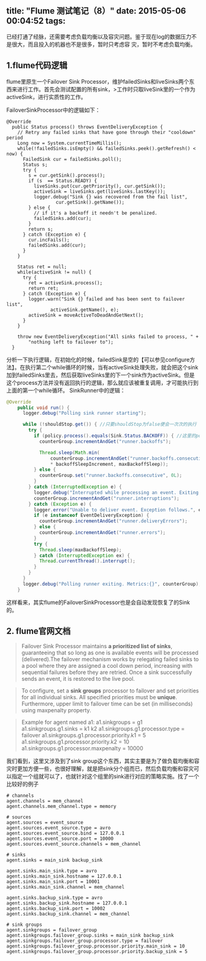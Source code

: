 title: "Flume 测试笔记（8）"
date: 2015-05-06 00:04:52
tags:
------

已经打通了经脉，还需要考虑负载均衡以及容灾问题。鉴于现在log的数据压力不是很大，而且投入的机器也不是很多，暂时只考虑容
灾，暂时不考虑负载均衡。

## 1.flume代码逻辑
flume里原生一个Failover Sink Processor，维护failedSinks和liveSinks两个东西来进行工作。首先会测试配置的所有sink，>工作时只取liveSink里的一个作为activeSink，进行实质性的工作。
    
FailoverSinkProcessor中的逻辑如下：
```
@Override
  public Status process() throws EventDeliveryException {
    // Retry any failed sinks that have gone through their "cooldown" period
    Long now = System.currentTimeMillis();
    while(!failedSinks.isEmpty() && failedSinks.peek().getRefresh() < now) {
      FailedSink cur = failedSinks.poll();
      Status s;
      try {
        s = cur.getSink().process();
        if (s  == Status.READY) {
          liveSinks.put(cur.getPriority(), cur.getSink());
          activeSink = liveSinks.get(liveSinks.lastKey());
          logger.debug("Sink {} was recovered from the fail list",
                  cur.getSink().getName());
        } else {
          // if it's a backoff it needn't be penalized.
          failedSinks.add(cur);
        }
        return s;
      } catch (Exception e) {
        cur.incFails();
        failedSinks.add(cur);
      }
    }

    Status ret = null;
    while(activeSink != null) {
      try {
        ret = activeSink.process();
        return ret;
      } catch (Exception e) {
        logger.warn("Sink {} failed and has been sent to failover list",
                activeSink.getName(), e);
        activeSink = moveActiveToDeadAndGetNext();
      }
    }

    throw new EventDeliveryException("All sinks failed to process, " +
        "nothing left to failover to");
  }
```
分析一下执行逻辑，在初始化的时候，failedSink是空的【可以参见configure方法】。在执行第二个while循环的时候，当有activeSink处理失败，就会把这个sink加到failedSinks里去，然后获取liveSinks里的下一个sink作为activeSink。但是这个process方法并没有返回执行的逻辑，那么就应该被重复调用，才可能执行到上面的第一个while循环。
SinkRunner中的逻辑：
```java
@Override
    public void run() {
      logger.debug("Polling sink runner starting");

      while (!shouldStop.get()) { //只要shouldStop为false便会一次次的执行
        try {
          if (policy.process().equals(Sink.Status.BACKOFF)) { //这里的policy就是SinkProcessor
            counterGroup.incrementAndGet("runner.backoffs");

            Thread.sleep(Math.min(
                counterGroup.incrementAndGet("runner.backoffs.consecutive")
                * backoffSleepIncrement, maxBackoffSleep));
          } else {
            counterGroup.set("runner.backoffs.consecutive", 0L);
          }
        } catch (InterruptedException e) {
          logger.debug("Interrupted while processing an event. Exiting.");
          counterGroup.incrementAndGet("runner.interruptions");
        } catch (Exception e) {
          logger.error("Unable to deliver event. Exception follows.", e);
          if (e instanceof EventDeliveryException) {
            counterGroup.incrementAndGet("runner.deliveryErrors");
          } else {
            counterGroup.incrementAndGet("runner.errors");
          }
          try {
            Thread.sleep(maxBackoffSleep);
          } catch (InterruptedException ex) {
            Thread.currentThread().interrupt();
          }
        }
      }
      logger.debug("Polling runner exiting. Metrics:{}", counterGroup);
    }
```
这样看来，其实flume的FailoverSinkProcessor也是会自动发现恢复了的Sink的。
## 2. flume官网文档
> Failover Sink Processor maintains **a prioritized list of sinks**, guaranteeing that so long as one is available events will be processed (delivered).The failover mechanism works by relegating failed sinks to a pool where they are assigned a cool down period, increasing with sequential failures before they are retried. Once a sink successfully sends an event, it is restored to the live pool.

>To configure, set a **sink groups** processor to failover and set priorities for all individual sinks. All specified priorities must be **unique**. Furthermore, upper limit to failover time can be set (in milliseconds) using maxpenalty property.

>Example for agent named a1:
a1.sinkgroups = g1
a1.sinkgroups.g1.sinks = k1 k2
a1.sinkgroups.g1.processor.type = failover
a1.sinkgroups.g1.processor.priority.k1 = 5
a1.sinkgroups.g1.processor.priority.k2 = 10
a1.sinkgroups.g1.processor.maxpenalty = 10000

我们看到，这里又涉及到了sink group这个东西，其实主要是为了做负载均衡和容灾时更加方便一些，也很好理解，就是把sink分个组而已，然后负载均衡和容灾可以指定一个组就可以了，也就针对这个组里的sink进行对应的策略实施。找了一个比较好的例子
```
# channels
agent.channels = mem_channel
agent.channels.mem_channel.type = memory

# sources
agent.sources = event_source
agent.sources.event_source.type = avro
agent.sources.event_source.bind = 127.0.0.1
agent.sources.event_source.port = 10000
agent.sources.event_source.channels = mem_channel

# sinks
agent.sinks = main_sink backup_sink

agent.sinks.main_sink.type = avro
agent.sinks.main_sink.hostname = 127.0.0.1
agent.sinks.main_sink.port = 10001
agent.sinks.main_sink.channel = mem_channel

agent.sinks.backup_sink.type = avro
agent.sinks.backup_sink.hostname = 127.0.0.1
agent.sinks.backup_sink.port = 10002
agent.sinks.backup_sink.channel = mem_channel

# sink groups    
agent.sinkgroups = failover_group
agent.sinkgroups.failover_group.sinks = main_sink backup_sink
agent.sinkgroups.failover_group.processor.type = failover
agent.sinkgroups.failover_group.processor.priority.main_sink = 10
agent.sinkgroups.failover_group.processor.priority.backup_sink = 5
```
